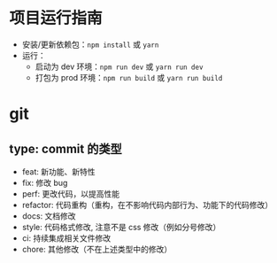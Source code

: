 # 项目运行指南

- 安装/更新依赖包：`npm install` 或 `yarn`
- 运行：
  - 启动为 dev 环境：`npm run dev` 或 `yarn run dev`
  - 打包为 prod 环境：`npm run build` 或 `yarn run build`

# git 

## type: commit 的类型

* feat: 新功能、新特性
* fix: 修改 bug
* perf: 更改代码，以提高性能
* refactor: 代码重构（重构，在不影响代码内部行为、功能下的代码修改）
* docs: 文档修改
* style: 代码格式修改, 注意不是 css 修改（例如分号修改）
* ci: 持续集成相关文件修改
* chore: 其他修改（不在上述类型中的修改）